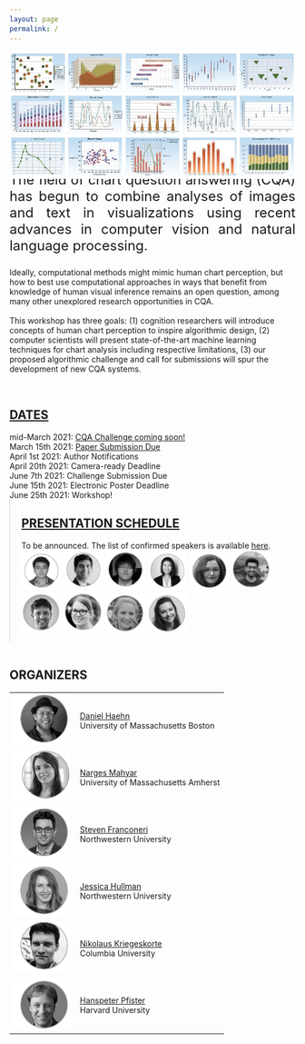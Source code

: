 ```yaml
---
layout: page
permalink: /
---
```

 
<!--<div id='advertisement' style='position:absolute;top:20px;right:20px'>
  <center>
    <img src='gfx/heart.png' style='width:30px'><br><a href='https://mpsych.org/join/'>JOIN US!</a>
  </center>
</div>
-->

<span class="teaser" style="position:relative;"><img src='gfx/charts.png'></span>

<p align="justify" style="margin-top:-30px;font-size:24px">
The field of <span class="bluetext">chart question answering (CQA)</span> has begun to combine analyses of images and text in visualizations using recent advances in computer vision and natural language processing. 


Ideally, computational methods might mimic human chart perception, but how to best use computational approaches in ways that benefit from knowledge of human visual inference remains an open question, among many other unexplored research opportunities in CQA. 
<br><br>
This workshop has three goals: <span class="bluetext">(1)</span> cognition researchers will introduce concepts of human chart perception to inspire algorithmic design, <span class="bluetext">(2)</span> computer scientists will present state-of-the-art machine learning techniques for chart analysis including respective limitations, <span class="bluetext">(3)</span> our proposed algorithmic challenge and call for submissions will spur the development of new CQA systems.
</p>

<br>
<div class="twocolumn">
<h2 style='text-align:left'><a href="{{ site.baseurl }}/research" class="cleanlink">DATES</a></h2>
mid-March 2021: <a href="/challenge" class="bluetext">CQA Challenge coming soon!</a><br>
March 15th 2021: <a href="/submission" class="bluetext">Paper Submission Due</a><br>
April 1st 2021: Author Notifications<br>
April 20th 2021: Camera-ready Deadline<br>
June 7th 2021: Challenge Submission Due<br>
June 15th 2021: Electronic Poster Deadline<br>
June 25th 2021: Workshop!
</div>

<div class="twocolumn" style="overflow:hidden;height:250px;border-left:solid thin lightgray;padding-left:20px">
<h2 style='text-align:left'><a href="https://twitter.com/mpsychUMB" target="_blank" class="cleanlink">PRESENTATION SCHEDULE</a></h2>
To be announced. The list of confirmed speakers is available <a href="/schedule" class="bluetext">here</a>.
<img src='gfx/wang.png' style='width:70px'>
<img src='gfx/kafle.png' style='width:70px'>
<img src='gfx/kim.png' style='width:70px'>
<img src='gfx/xiong.png' style='width:70px'>
<img src='gfx/kahou.png' style='width:70px'>
<img src='gfx/chaudry.png' style='width:70px'>
<img src='gfx/kembhavi.png' style='width:70px'>
<img src='gfx/funke.png' style='width:70px'>
<img src='gfx/borowski.png' style='width:70px'>
<img src='gfx/bylinskii.png' style='width:70px'>
</div>

<br>
<div class="twocolumn">
<h2 style='text-align:left'>ORGANIZERS</h2>

<table>
  <tr>
    <td><img src='gfx/haehn.png' style='width:100px'></td>
    <td style='padding-left:10px;vertical-align: middle'>
      <a href='https://mpsych.org' target='_blank'>Daniel Haehn</a>
      <br><span class='graytext'>University of Massachusetts Boston</span>
    </td>
  </tr>
  <tr>
    <td><img src='gfx/mahyar.png' style='width:100px'></td>
    <td style='padding-left:10px;vertical-align: middle'>
      <a href='https://groups.cs.umass.edu/nmahyar/' target='_blank'>Narges Mahyar</a>
      <br><span class='graytext'>University of Massachusetts Amherst</span>
    </td>
  </tr>
  <tr>
    <td><img src='gfx/franconeri.png' style='width:100px'></td>
    <td style='padding-left:10px;vertical-align: middle'>
      <a href='https://visualthinking.psych.northwestern.edu/' target='_blank'>Steven Franconeri</a>
      <br><span class='graytext'>Northwestern University</span>
    </td>
  </tr>
  <tr>
    <td><img src='gfx/hullman.png' style='width:100px'></td>
    <td style='padding-left:10px;vertical-align: middle'>
      <a href='http://users.eecs.northwestern.edu/~jhullman/' target='_blank'>Jessica Hullman</a>
      <br><span class='graytext'>Northwestern University</span>
    </td>
  </tr>
  <tr>
    <td><img src='gfx/kriegeskorte.png' style='width:100px'></td>
    <td style='padding-left:10px;vertical-align: middle'>
      <a href='https://nikokriegeskorte.org/' target='_blank'>Nikolaus Kriegeskorte</a>
      <br><span class='graytext'>Columbia University</span>
    </td>
  </tr>
  <tr>
    <td><img src='gfx/pfister.png' style='width:100px'></td>
    <td style='padding-left:10px;vertical-align: middle'>
      <a href='https://vcg.seas.harvard.edu/' target='_blank'>Hanspeter Pfister</a>
      <br><span class='graytext'>Harvard University</span>
    </td>
  </tr>
</table>

</div>